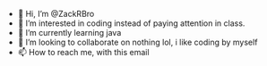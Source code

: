 - 👋 Hi, I’m @ZackRBro
- 👀 I’m interested in coding instead of paying attention in class.
- 🌱 I’m currently learning java
- 💞️ I’m looking to collaborate on nothing lol, i like coding by myself
- 📫 How to reach me, with this email

<!---
ZackRBro/ZackRBro is a ✨ special ✨ repository because its `README.md` (this file) appears on your GitHub profile.
You can click the Preview link to take a look at your changes.
--->
